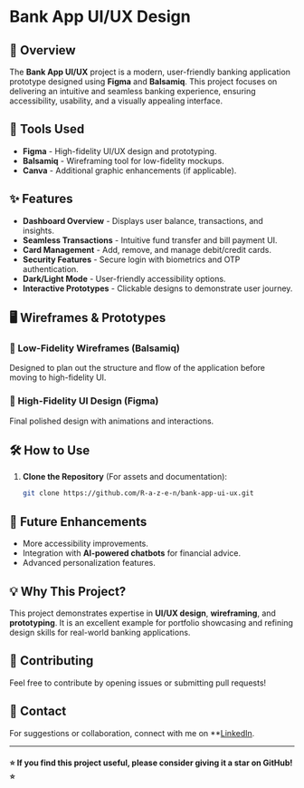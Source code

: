 # Bank App UI/UX Design



## 🚀 Overview
The **Bank App UI/UX** project is a modern, user-friendly banking application prototype designed using **Figma** and **Balsamiq**. This project focuses on delivering an intuitive and seamless banking experience, ensuring accessibility, usability, and a visually appealing interface.

## 🎨 Tools Used
- **Figma** - High-fidelity UI/UX design and prototyping.
- **Balsamiq** - Wireframing tool for low-fidelity mockups.
- **Canva** - Additional graphic enhancements (if applicable).


## ✨ Features
- **Dashboard Overview** - Displays user balance, transactions, and insights.
- **Seamless Transactions** - Intuitive fund transfer and bill payment UI.
- **Card Management** - Add, remove, and manage debit/credit cards.
- **Security Features** - Secure login with biometrics and OTP authentication.
- **Dark/Light Mode** - User-friendly accessibility options.
- **Interactive Prototypes** - Clickable designs to demonstrate user journey.

## 🖥️ Wireframes & Prototypes
### 🔹 Low-Fidelity Wireframes (Balsamiq)
Designed to plan out the structure and flow of the application before moving to high-fidelity UI.

### 🔹 High-Fidelity UI Design (Figma)
Final polished design with animations and interactions.

## 🛠️ How to Use
1. **Clone the Repository** (For assets and documentation):
   ```sh
   git clone https://github.com/R-a-z-e-n/bank-app-ui-ux.git
   ```

## 📌 Future Enhancements
- More accessibility improvements.
- Integration with **AI-powered chatbots** for financial advice.
- Advanced personalization features.

## 💡 Why This Project?
This project demonstrates expertise in **UI/UX design**, **wireframing**, and **prototyping**. It is an excellent example for portfolio showcasing and refining design skills for real-world banking applications.

## 📢 Contributing
Feel free to contribute by opening issues or submitting pull requests!

## 📩 Contact
For suggestions or collaboration, connect with me on **[LinkedIn](https://www.linkedin.com/in/razeen-iqbal-77a0a6248/).

---
#### ⭐ If you find this project useful, please consider giving it a star on GitHub! ⭐

